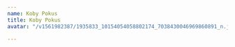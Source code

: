 ```yaml
---
name: Koby Pokus
title: Koby Pokus
avatar: "/v1561982387/1935833_10154054058802174_7038430046969860891_n.jpg"

---
```

